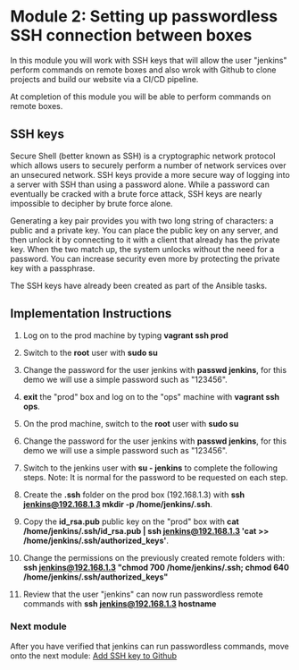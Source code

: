# Module 2: Setting up passwordless SSH connection between boxes

In this module you will work with SSH keys that will allow the user "jenkins" perform commands on remote boxes and also wrok with Github to clone projects and build our website via a CI/CD pipeline.

At completion of this module you will be able to perform commands on remote boxes.

##  SSH keys
Secure Shell (better known as SSH) is a cryptographic network protocol which allows users to securely perform a number of network services over an unsecured network. SSH keys provide a more secure way of logging into a server with SSH than using a password alone. While a password can eventually be cracked with a brute force attack, SSH keys are nearly impossible to decipher by brute force alone.

Generating a key pair provides you with two long string of characters: a public and a private key. You can place the public key on any server, and then unlock it by connecting to it with a client that already has the private key. When the two match up, the system unlocks without the need for a password. You can increase security even more by protecting the private key with a passphrase.

The SSH keys have already been created as part of the Ansible tasks.  

## Implementation Instructions

1. Log on to the prod machine by typing **vagrant ssh prod**

1. Switch to the **root** user with **sudo su**

1. Change the password for the user jenkins with **passwd jenkins**, for this demo we will use a simple password such as "123456".

1. **exit** the "prod" box and log on to the "ops" machine with **vagrant ssh ops**.

1. On the prod machine, switch to the **root** user with **sudo su**

1. Change the password for the user jenkins with **passwd jenkins**, for this demo we will use a simple password such as "123456".

1. Switch to the jenkins user with **su - jenkins** to complete the following steps.
Note: It is normal for the password to be requested on each step.

1. Create the **.ssh** folder on the prod box (192.168.1.3) with **ssh jenkins@192.168.1.3 mkdir -p /home/jenkins/.ssh**.

1. Copy the **id_rsa.pub** public key on the "prod" box with
 **cat /home/jenkins/.ssh/id_rsa.pub | ssh jenkins@192.168.1.3 'cat >> /home/jenkins/.ssh/authorized_keys'**.

 1. Change the permissions on the previously created remote folders with:
 **ssh jenkins@192.168.1.3 "chmod 700 /home/jenkins/.ssh; chmod 640 /home/jenkins/.ssh/authorized_keys"**

1. Review that the user "jenkins" can now run passwordless remote commands with **ssh jenkins@192.168.1.3 hostname**

### Next module


After you have verified that jenkins can run passwordless commands, move onto the next module: [Add SSH key to Github](../03_AddGithubKey)
